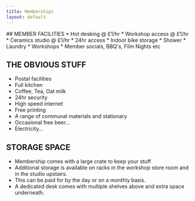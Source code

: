 ```yaml
---
title: Memberships
layout: default
---
```


<section class = "three-columns">
    <section markdown="1">
## MEMBER FACILITIES
* Hot desking @ £1/hr
* Workshop access @ £1/hr
* Ceramics studio @ £1/hr
* 24hr access
* Indoor bike storage
* Shower
* Laundry
* Workshops
* Member socials, BBQ's, Film Nights etc

</section>
<section markdown="1">

## THE OBVIOUS STUFF
* Postal facilities
* Full kitchen
* Coffee, Tea, Oat milk
* 24hr security
* High speed internet
* Free printing
* A range of communal materials and stationary
* Occasional free beer...
* Electricity...

</section>
<section markdown="1">

## STORAGE SPACE
* Membership comes with a large crate to keep your stuff
* Additional storage is available on racks in the workshop store room and in the studio upstairs.
* This can be paid for by the day or on a monthly basis.
* A dedicated desk comes with multiple shelves above and extra space underneath.

</section>
</section>
